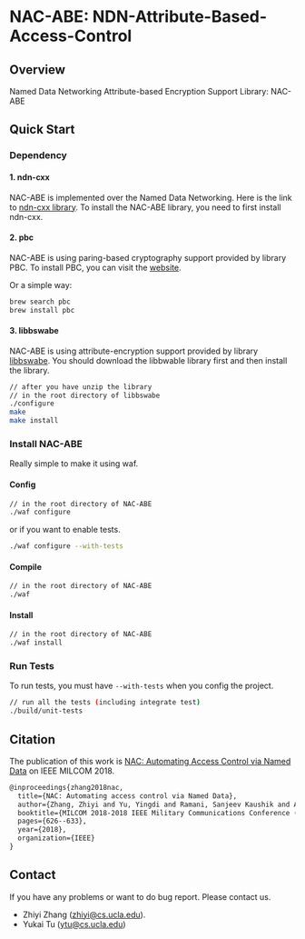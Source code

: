 # NAC-ABE: NDN-Attribute-Based-Access-Control

## Overview

Named Data Networking Attribute-based Encryption Support Library: NAC-ABE

## Quick Start

### Dependency

#### 1. ndn-cxx

NAC-ABE is implemented over the Named Data Networking.
Here is the link to [ndn-cxx library](https://github.com/named-data/ndn-cxx).
To install the NAC-ABE library, you need to first install ndn-cxx.

#### 2. pbc

NAC-ABE is using paring-based cryptography support provided by library PBC. To install PBC, you can visit the [website](https://crypto.stanford.edu/pbc/).

Or a simple way:

```bash
brew search pbc
brew install pbc
```

#### 3. libbswabe

NAC-ABE is using attribute-encryption support provided by library [libbswabe](http://hms.isi.jhu.edu/acsc/cpabe/). You should download the libbwable library first and then install the library.

```bash
// after you have unzip the library
// in the root directory of libbswabe
./configure
make
make install
```

### Install NAC-ABE

Really simple to make it using waf.

#### Config

```bash
// in the root directory of NAC-ABE
./waf configure
```

or if you want to enable tests.

```bash
./waf configure --with-tests
```

#### Compile

```bash
// in the root directory of NAC-ABE
./waf
```

#### Install

```bash
// in the root directory of NAC-ABE
./waf install
```

### Run Tests

To run tests, you must have `--with-tests` when you config the project.

```bash
// run all the tests (including integrate test)
./build/unit-tests
```

## Citation

The publication of this work is [NAC: Automating Access Control via Named Data](https://arxiv.org/abs/1902.09714) on IEEE MILCOM 2018.

```latex
@inproceedings{zhang2018nac,
  title={NAC: Automating access control via Named Data},
  author={Zhang, Zhiyi and Yu, Yingdi and Ramani, Sanjeev Kaushik and Afanasyev, Alex and Zhang, Lixia},
  booktitle={MILCOM 2018-2018 IEEE Military Communications Conference (MILCOM)},
  pages={626--633},
  year={2018},
  organization={IEEE}
}
```

## Contact

If you have any problems or want to do bug report. Please contact us.

* Zhiyi Zhang (zhiyi@cs.ucla.edu).
* Yukai Tu (ytu@cs.ucla.edu)